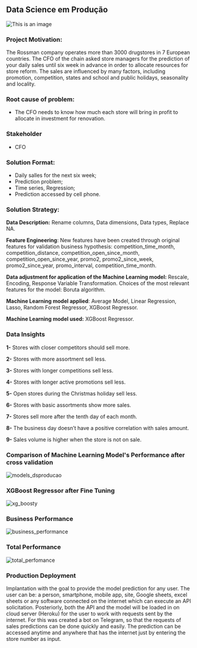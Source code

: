 ## Data Science em Produção
![This is an image](https://advancedinstitute.ai/wp-content/uploads/2019/04/regressao-1170x500.png)

### Project Motivation:

The Rossman company operates more than 3000 drugstores in 7 European countries. The CFO of the chain asked store managers for the prediction of your daily sales until six week in advance in order to allocate resources for store reform.
The sales are influenced by many factors, including promotion, competition, states and school and public holidays, seasonality and locality. 

###  Root cause of problem:

- The CFO needs to know how much each store will bring in profit to allocate in investment for renovation. 
 
###  Stakeholder

- CFO

### Solution Format:

- Daily salles for the next six week;
- Prediction problem; 
- Time series, Regression;
- Prediction accessed by cell phone.

### Solution Strategy: 

**Data Description:** Rename columns, Data dimensions, Data types, Replace NA.

**Feature Engineering**:  New features have been created through original features for validation business hypothesis: competition_time_month, competition_distance, competition_open_since_month, competition_open_since_year, promo2, promo2_since_week, promo2_since_year, promo_interval, competition_time_month.

**Data adjustment for application of the Machine Learning model:** Rescale, Encoding, Response Variable Transformation. Choices of the most relevant features for the model: Boruta algorithm.
 
**Machine Learning model applied**: Average Model, Linear Regression, Lasso, Random Forest Regressor, XGBoost Regressor.
 
**Machine Learning model used:** XGBoost Regressor.

### Data Insights
 
**1-** Stores with closer competitors should sell more. 

**2-** Stores with more assortment sell less.

**3-** Stores with longer competitions sell less.

**4-** Stores with longer active promotions sell less.

**5-** Open stores during the Christmas holiday sell less.

**6-** Stores with basic assortments show more sales. 

**7-** Stores sell more after the tenth day of each month.

**8-** The business day doesn’t have a positive correlation with sales amount. 

**9-** Sales volume is higher when the store is not on sale.

### Comparison of Machine Learning Model's Performance after cross validation 

![models_dsproducao](https://user-images.githubusercontent.com/77075354/199277525-0e2da3a3-9627-43f6-9900-421692beb47d.png)

### XGBoost Regressor after Fine Tuning 

![xg_boosty](https://user-images.githubusercontent.com/77075354/199278553-df8357a7-571b-48b5-923e-7b59f057a95b.png)

### Business Performance

![business_performance](https://user-images.githubusercontent.com/77075354/199278801-f0192861-cdbf-46bc-9c75-22cbe0e08133.png)

### Total Performance

![total_perfomance](https://user-images.githubusercontent.com/77075354/199278889-e562b8a2-4736-4ccd-8dc1-29c997f4e1b5.png)

### Production Deployment

Implantation with the goal to provide the model prediction for any user. The user can be: a person, smartphone, mobile app, site, Google sheets, excel sheets or any software connected on the internet which can execute an API solicitation. 
Posteriorly, both the API and the model will be loaded in on cloud server (Heroku) for the user to work with requests sent by the internet. For this was created a bot on Telegram, so that the requests of sales predictions can be done quickly and easily. The prediction can be accessed anytime and anywhere that has the internet just by entering the store number as input.





 


